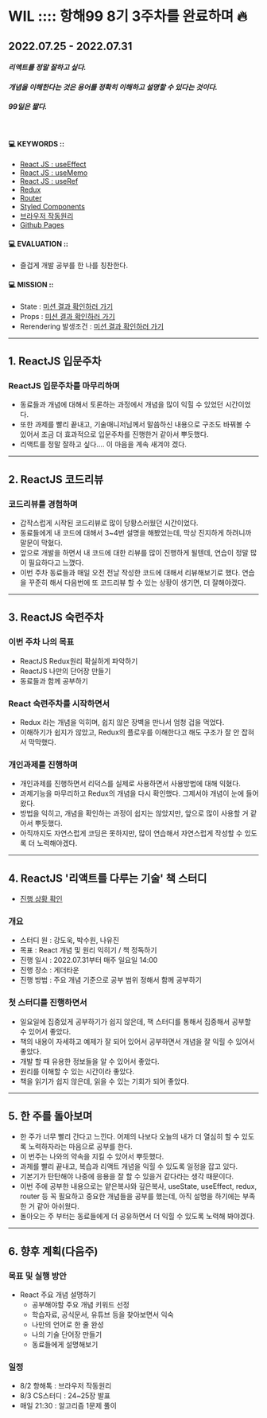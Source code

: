 # WIL :::: 항해99 8기 3주차를 완료하며 🔥 
## 2022.07.25 - 2022.07.31
#### **_리액트를 정말 잘하고 싶다._**
#### **_개념을 이해한다는 것은 용어를 정확히 이해하고 설명할 수 있다는 것이다._**
#### **_99일은 짧다._**
<br />

#### 💻 KEYWORDS :: 
- [React JS : useEffect](https://github.com/YooJinRa/til/blob/main/ReactJS/useEffect.md)
- [React JS : useMemo](https://github.com/YooJinRa/til/blob/main/ReactJS/useMemo.md)
- [React JS : useRef](https://github.com/YooJinRa/til/blob/main/ReactJS/useRef.md)
- [Redux](https://github.com/YooJinRa/study_reactjs/tree/main/react-redux-tutorial)
- [Router]()
- [Styled Components]()
- [브라우저 작동원리]()
- [Github Pages](https://github.com/YooJinRa/til/blob/main/Git_Github/GithubPages.md)

#### 💻 EVALUATION :: 
- 즐겁게 개발 공부를 한 나를 칭찬한다.

#### 💻 MISSION ::
- State : [미션 결과 확인하러 가기](https://github.com/YooJinRa/til/tree/main/ReactJS/State.md)
- Props : [미션 결과 확인하러 가기](https://github.com/YooJinRa/til/tree/main/ReactJS/Props.md)
- Rerendering 발생조건 : [미션 결과 확인하러 가기](https://github.com/YooJinRa/til/tree/main/ReactJS/Rerendering.md)

-----

## 1. ReactJS 입문주차
### ReactJS 입문주차를 마무리하며
- 동료들과 개념에 대해서 토론하는 과정에서 개념을 많이 익힐 수 있었던 시간이었다. 
- 또한 과제를 빨리 끝내고, 기술매니저님께서 말씀하신 내용으로 구조도 바꿔볼 수 있어서 조금 더 효과적으로 입문주차를 진행한거 같아서 뿌듯했다.
- 리액트를 정말 잘하고 싶다.... 이 마음을 계속 새겨야 겠다.

-----

## 2. ReactJS 코드리뷰
### 코드리뷰를 경험하며
- 갑작스럽게 시작된 코드리뷰로 많이 당황스러웠던 시간이었다.
- 동료들에게 내 코드에 대해서 3~4번 설명을 해봤었는데, 막상 진지하게 하려니까 말문이 막혔다. 
- 앞으로 개발을 하면서 내 코드에 대한 리뷰를 많이 진행하게 될텐데, 연습이 정말 많이 필요하다고 느꼈다. 
- 이번 주차 동료들과 매일 오전 전날 작성한 코드에 대해서 리뷰해보기로 했다. 연습을 꾸준히 해서 다음번에 또 코드리뷰 할 수 있는 상황이 생기면, 더 잘해야겠다.

-----

## 3. ReactJS 숙련주차
### 이번 주차 나의 목표
- ReactJS Redux원리 확실하게 파악하기
- ReactJS 나만의 단어장 만들기
- 동료들과 함께 공부하기

### React 숙련주차를 시작하면서
- Redux 라는 개념을 익히며, 쉽지 않은 장벽을 만나서 엄청 겁을 먹었다.
- 이해하기가 쉽지가 않았고, Redux의 플로우를 이해한다고 해도 구조가 잘 안 잡혀서 막막했다. 

### 개인과제를 진행하며
- 개인과제를 진행하면서 리덕스를 실제로 사용하면서 사용방법에 대해 익혔다.
- 과제기능을 마무리하고 Redux의 개념을 다시 확인했다. 그제서야 개념이 눈에 들어왔다. 
- 방법을 익히고, 개념을 확인하는 과정이 쉽지는 않았지만, 앞으로 많이 사용할 거 같아서 뿌듯했다.
- 아직까지도 자연스럽게 코딩은 못하지만, 많이 연습해서 자연스럽게 작성할 수 있도록 더 노력해야겠다.

-----

## 4. ReactJS '리액트를 다루는 기술' 책 스터디
- [진행 상황 확인](https://github.com/YooJinRa/study_reactjs)

### 개요
- 스터디 원 : 강도욱, 박수원, 나유진
- 목표 : React 개념 및 원리 익히기 / 책 정독하기
- 진행 일시 : 2022.07.31부터 매주 일요일 14:00
- 진행 장소 : 게더타운
- 진행 방법 : 주요 개념 기준으로 공부 범위 정해서 함께 공부하기

### 첫 스터디를 진행하면서
- 일요일에 집중있게 공부하기가 쉽지 않은데, 책 스터디를 통해서 집중해서 공부할 수 있어서 좋았다. 
- 책의 내용이 자세하고 예제가 잘 되어 있어서 공부하면서 개념을 잘 익힐 수 있어서 좋았다.
- 개발 할 때 유용한 정보들을 알 수 있어서 좋았다. 
- 원리를 이해할 수 있는 시간이라 좋았다. 
- 책을 읽기가 쉽지 않은데, 읽을 수 있는 기회가 되어 좋았다.

-----

## 5. 한 주를 돌아보며
- 한 주가 너무 빨리 간다고 느낀다. 어제의 나보다 오늘의 내가 더 열심히 할 수 있도록 노력하자라는 마음으로 공부를 한다.
- 이 번주는 나와의 약속을 지킬 수 있어서 뿌듯했다. 
- 과제를 빨리 끝내고, 복습과 리액트 개념을 익힐 수 있도록 일정을 잡고 있다.
- 기본기가 탄탄해야 나중에 응용을 잘 할 수 있을거 같다라는 생각 때문이다. 
- 이번 주에 공부한 내용으로는 얕은복사와 깊은복사, useState, useEffect, redux, router 등 꼭 필요하고 중요한 개념들을 공부를 했는데, 아직 설명을 하기에는 부족한 거 같아 아쉬웠다. 
- 돌아오는 주 부터는 동료들에게 더 공유하면서 더 익힐 수 있도록 노력해 봐야겠다. 

-----

## 6. 향후 계획(다음주)
### 목표 및 실행 방안
- React 주요 개념 설명하기
  * 공부해야할 주요 개념 키워드 선정
  * 학습자료, 공식문서, 유튜브 등을 찾아보면서 익숙
  * 나만의 언어로 한 줄 완성
  * 나의 기술 단어장 만들기
  * 동료들에게 설명해보기

### 일정
- 8/2 항해톡 : 브라우저 작동원리
- 8/3 CS스터디 : 24~25장 발표
- 매일 21:30 : 알고리즘 1문제 풀이
